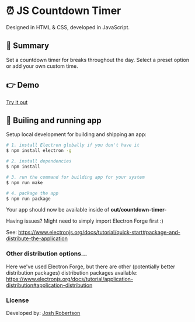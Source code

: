 # :alarm_clock: JS Countdown Timer

Designed in HTML & CSS, developed in JavaScript.

## :pushpin: Summary

Set a countdown timer for breaks throughout the day. Select a preset option or add your own custom time.

## :point_right: Demo

[Try it out](https://joshuarobertson.github.io/countdown-timer/)

## :iphone: Builing and running app

Setup local development for building and shipping an app:

```bash
# 1. install Electron globally if you don't have it
$ npm install electron -g

# 2. install dependencies
$ npm install

# 3. run the command for building app for your system
$ npm run make

# 4. package the app
$ npm run package
```

Your app should now be available inside of **out/countdown-timer-**

Having issues? Might need to simply import Electron Forge first :)

See: https://www.electronjs.org/docs/tutorial/quick-start#package-and-distribute-the-application

### Other distribution options...

Here we've used Electron Forge, but there are other (potentially better distribution packages) distribution packages available: https://www.electronjs.org/docs/tutorial/application-distribution#application-distribution

### License

Developed by: [Josh Robertson](https://github.com/JoshuaRobertson/)
